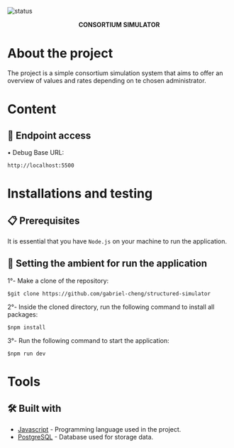 ![status](https://img.shields.io/badge/STATUS-UNDER%20CONSTRUCTION-%23E8FF01&?style=flat-square&logo=appveyor)

<p align="center">
  <strong>CONSORTIUM SIMULATOR</strong>
</p>

# About the project

The project is a simple consortium simulation system that aims to offer an overview of values and rates depending on te chosen administrator.

# Content

## 🔑 Endpoint access

• Debug Base URL:
```
http://localhost:5500
```

# Installations and testing

## 📋 Prerequisites

It is essential that you have ```Node.js``` on your machine to run the application.

## 🔧 Setting the ambient for run the application

1°- Make a clone of the repository:
```
$git clone https://github.com/gabriel-cheng/structured-simulator
```

2°- Inside the cloned directory, run the following command to install all packages:
```
$npm install
```
3°- Run the following command to start the application:
```
$npm run dev
```

# Tools

## 🛠️ Built with

* [Javascript](https://developer.mozilla.org/pt-BR/docs/Web/JavaScript) - Programming language used in the project.
* [PostgreSQL](https://www.postgresql.org/) - Database used for storage data.
